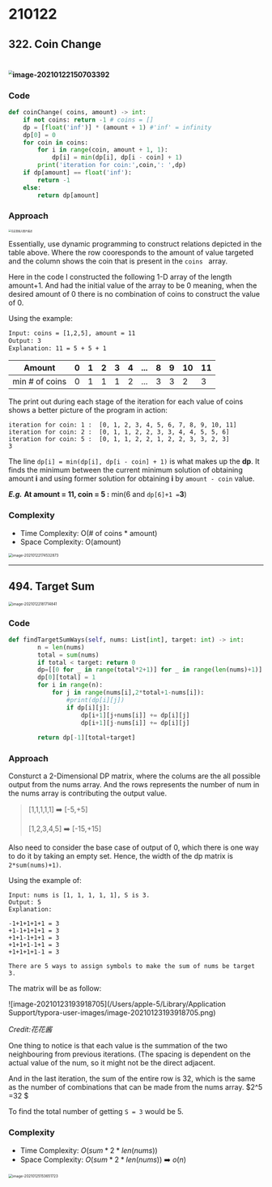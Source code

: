 # 210122

## 322. Coin Change

# <img src="/Users/apple-5/Library/Application Support/typora-user-images/image-20210122150703392.png" alt="image-20210122150703392" style="zoom:50%;" /> 

### Code

``` python
def coinChange( coins, amount) -> int:
    if not coins: return -1 # coins = []
    dp = [float('inf')] * (amount + 1) #'inf' = infinity 
    dp[0] = 0
    for coin in coins:
        for i in range(coin, amount + 1, 1):
            dp[i] = min(dp[i], dp[i - coin] + 1)
        print('iteration for coin:',coin,': ',dp)
    if dp[amount] == float('inf'):
        return -1
    else:
        return dp[amount]
```

### Approach

<img src="https://pic.leetcode-cn.com/f4fd96a19871ff55282b0fa90e86ee4768a267ee7e5c446fb6b1837bc215fe2e-file_1583404923197" alt="在这里插入图片描述" style="zoom: 33%;" />

Essentially, use dynamic programming to construct relations depicted in the table above. Where the row cooresponds to the amount of value targeted and the column shows the coin that is present in the `coins ` array. 

Here in the code I constructed the following 1-D array of the length amount+1. And had the initial value of the array to be 0 meaning, when the desired amount of 0 there is no combination of coins to construct the value of 0.

Using the example:

 ```txt
 Input: coins = [1,2,5], amount = 11
 Output: 3
 Explanation: 11 = 5 + 5 + 1
 ```

| Amount         | 0    | 1    | 2    | 3    | 4    | ...  | 8    | 9    | 10   | 11   |
| -------------- | ---- | ---- | ---- | ---- | ---- | ---- | ---- | ---- | ---- | ---- |
| min # of coins | 0    | 1    | 1    | 1    | 2    | ...  | 3    | 3    | 2    | 3    |

The print out during each stage of the iteration for each value of coins shows a better picture of the program in action: 

```
iteration for coin: 1 :  [0, 1, 2, 3, 4, 5, 6, 7, 8, 9, 10, 11]
iteration for coin: 2 :  [0, 1, 1, 2, 2, 3, 3, 4, 4, 5, 5, 6]
iteration for coin: 5 :  [0, 1, 1, 2, 2, 1, 2, 2, 3, 3, 2, 3]
3
```

The line `dp[i] = min(dp[i], dp[i - coin] + 1)` is what makes up the **dp**. It finds the minimum between the current minimum solution of obtaining amount **i** and using former solution for obtaining **i** by `amount - coin` value.

***E.g.*** **At amount = 11, coin = 5 :**  min(6 and `dp[6]+1 =`**3**)

### Complexity

- Time Complexity: O(# of coins * amount)
- Space Complexity: O(amount)

<img src="/Users/apple-5/Library/Application Support/typora-user-images/image-20210122174532873.png" alt="image-20210122174532873" style="zoom:50%;" />

---



## 494. Target Sum

<img src="/Users/apple-5/Library/Application Support/typora-user-images/image-20210122181714841.png" alt="image-20210122181714841" style="zoom:50%;" />

### Code

```Python
def findTargetSumWays(self, nums: List[int], target: int) -> int:
        n = len(nums)
        total = sum(nums)
        if total < target: return 0 
        dp=[[0 for _ in range(total*2+1)] for _ in range(len(nums)+1)]
        dp[0][total] = 1
        for i in range(n):
            for j in range(nums[i],2*total+1-nums[i]):
                #print(dp[i][j])
                if dp[i][j]:
                    dp[i+1][j+nums[i]] += dp[i][j]
                    dp[i+1][j-nums[i]] += dp[i][j]
                    
        return dp[-1][total+target]
```



### Approach

Consturct a 2-Dimensional DP matrix, where the colums are the all possible output from the nums array. And the rows represents the number of num in the nums array is contributing the output value. 

> [1,1,1,1,1] :arrow_right: [-5,+5]
>
> [1,2,3,4,5] :arrow_right: [-15,+15]

Also need to consider the base case of output of 0, which there is one way to do it by taking an empty set. Hence, the width of the dp matrix is `2*sum(nums)+1)`. 

Using the example of: 

``` 
Input: nums is [1, 1, 1, 1, 1], S is 3. 
Output: 5
Explanation: 

-1+1+1+1+1 = 3
+1-1+1+1+1 = 3
+1+1-1+1+1 = 3
+1+1+1-1+1 = 3
+1+1+1+1-1 = 3

There are 5 ways to assign symbols to make the sum of nums be target 3.
```

The matrix will be as follow:

![image-20210123193918705](/Users/apple-5/Library/Application Support/typora-user-images/image-20210123193918705.png)

*Credit:花花酱*

One thing to notice is that each value is the summation of the two neighbouring from previous iterations. (The spacing is dependent on the actual value of the num, so it might not be the direct adjacent. 

And in the last iteration, the sum of the entire row is 32, which is the same as the number of combinations that can be made from the nums array. $2^5 =32 $

To find the total number of getting `S = 3`  would be 5. 

### Complexity

- Time Complexity: $O(sum*2*len(nums))$
- Space Complexity: $O(sum*2*len(nums))$ :arrow_right: $o(n)$



<img src="/Users/apple-5/Library/Application Support/typora-user-images/image-20210125153651723.png" alt="image-20210125153651723" style="zoom:50%;" />